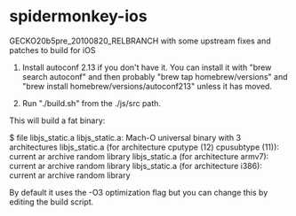 spidermonkey-ios
================

GECKO20b5pre_20100820_RELBRANCH with some upstream fixes and patches to build for iOS

1) Install autoconf 2.13 if you don't have it. You can install it with
   "brew search autoconf" and then
   probably "brew tap homebrew/versions" and
   "brew install homebrew/versions/autoconf213" unless it has moved.

2) Run "./build.sh" from the ./js/src path.

This will build a fat binary:

 $ file libjs_static.a
libjs_static.a: Mach-O universal binary with 3 architectures
libjs_static.a (for architecture cputype (12) cpusubtype (11)):	current ar archive random library
libjs_static.a (for architecture armv7):	current ar archive random library
libjs_static.a (for architecture i386):	current ar archive random library

By default it uses the -O3 optimization flag but you can change this by editing the build script.
